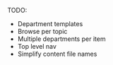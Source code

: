 TODO:

* Department templates
* Browse per topic
* Multiple departments per item
* Top level nav
* Simplify content file names